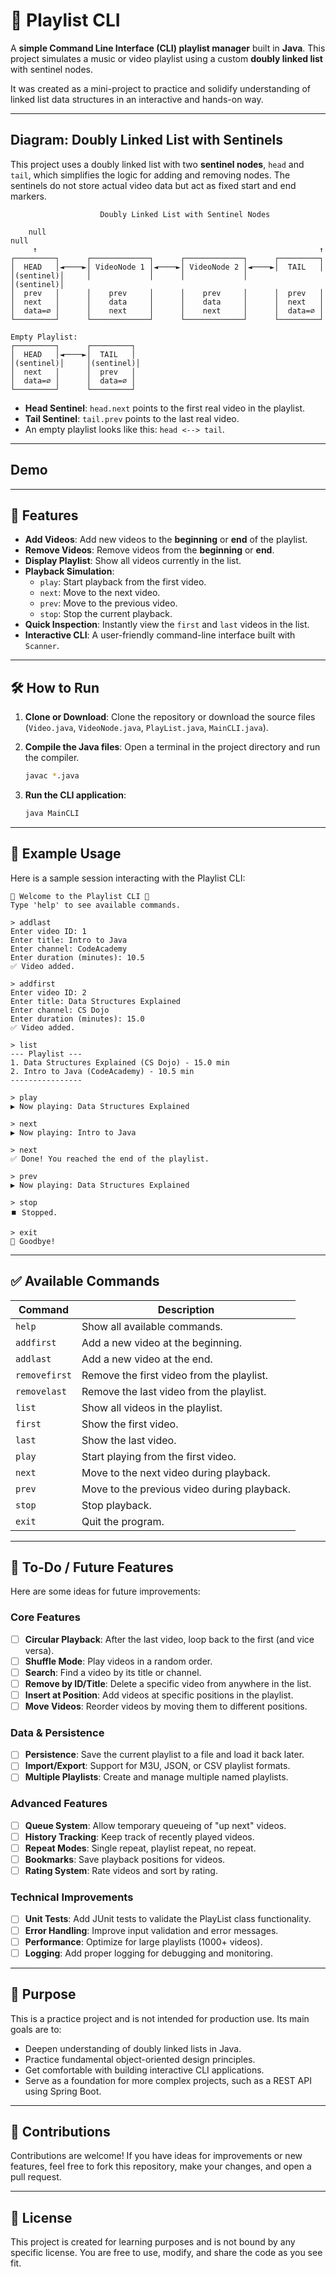 # 🎵 Playlist CLI

A **simple Command Line Interface (CLI) playlist manager** built in **Java**. This project simulates a music or video playlist using a custom **doubly linked list** with sentinel nodes.

It was created as a mini-project to practice and solidify understanding of linked list data structures in an interactive and hands-on way.

---

## Diagram: Doubly Linked List with Sentinels

This project uses a doubly linked list with two **sentinel nodes**, `head` and `tail`, which simplifies the logic for adding and removing nodes. The sentinels do not store actual video data but act as fixed start and end markers.

```
                    Doubly Linked List with Sentinel Nodes
                              
    null                                                            null
     ↑                                                               ↑
┌─────────┐      ┌─────────────┐      ┌─────────────┐      ┌─────────┐
│  HEAD   │◄────►│ VideoNode 1 │◄────►│ VideoNode 2 │◄────►│  TAIL   │
│(sentinel)│     │             │      │             │      │(sentinel)│
│  prev   │      │    prev     │      │    prev     │      │  prev   │
│  next   │      │    data     │      │    data     │      │  next   │
│  data=∅ │      │    next     │      │    next     │      │  data=∅ │
└─────────┘      └─────────────┘      └─────────────┘      └─────────┘

Empty Playlist:
┌─────────┐      ┌─────────┐
│  HEAD   │◄────►│  TAIL   │
│(sentinel)│     │(sentinel)│
│  next   │      │  prev   │
│  data=∅ │      │  data=∅ │
└─────────┘      └─────────┘
```

- **Head Sentinel**: `head.next` points to the first real video in the playlist.
- **Tail Sentinel**: `tail.prev` points to the last real video.
- An empty playlist looks like this: `head <--> tail`.

---
## Demo

---

## 🚀 Features

- **Add Videos**: Add new videos to the **beginning** or **end** of the playlist.
- **Remove Videos**: Remove videos from the **beginning** or **end**.
- **Display Playlist**: Show all videos currently in the list.
- **Playback Simulation**:
  - `play`: Start playback from the first video.
  - `next`: Move to the next video.
  - `prev`: Move to the previous video.
  - `stop`: Stop the current playback.
- **Quick Inspection**: Instantly view the `first` and `last` videos in the list.
- **Interactive CLI**: A user-friendly command-line interface built with `Scanner`.

---

## 🛠️ How to Run

1. **Clone or Download**: Clone the repository or download the source files (`Video.java`, `VideoNode.java`, `PlayList.java`, `MainCLI.java`).

2. **Compile the Java files**: Open a terminal in the project directory and run the compiler.
   ```bash
   javac *.java
   ```

3. **Run the CLI application**:
   ```bash
   java MainCLI
   ```

---

## 📖 Example Usage

Here is a sample session interacting with the Playlist CLI:

```text
🎵 Welcome to the Playlist CLI 🎵
Type 'help' to see available commands.

> addlast
Enter video ID: 1
Enter title: Intro to Java
Enter channel: CodeAcademy
Enter duration (minutes): 10.5
✅ Video added.

> addfirst
Enter video ID: 2
Enter title: Data Structures Explained
Enter channel: CS Dojo
Enter duration (minutes): 15.0
✅ Video added.

> list
--- Playlist ---
1. Data Structures Explained (CS Dojo) - 15.0 min
2. Intro to Java (CodeAcademy) - 10.5 min
----------------

> play
▶️ Now playing: Data Structures Explained

> next
▶️ Now playing: Intro to Java

> next
✅ Done! You reached the end of the playlist.

> prev
▶️ Now playing: Data Structures Explained

> stop
⏹️ Stopped.

> exit
👋 Goodbye!
```

---

## ✅ Available Commands

| Command | Description |
|---------|-------------|
| `help` | Show all available commands. |
| `addfirst` | Add a new video at the beginning. |
| `addlast` | Add a new video at the end. |
| `removefirst` | Remove the first video from the playlist. |
| `removelast` | Remove the last video from the playlist. |
| `list` | Show all videos in the playlist. |
| `first` | Show the first video. |
| `last` | Show the last video. |
| `play` | Start playing from the first video. |
| `next` | Move to the next video during playback. |
| `prev` | Move to the previous video during playback. |
| `stop` | Stop playback. |
| `exit` | Quit the program. |

---

## 📝 To-Do / Future Features

Here are some ideas for future improvements:

### Core Features
- [ ] **Circular Playback**: After the last video, loop back to the first (and vice versa).
- [ ] **Shuffle Mode**: Play videos in a random order.
- [ ] **Search**: Find a video by its title or channel.
- [ ] **Remove by ID/Title**: Delete a specific video from anywhere in the list.
- [ ] **Insert at Position**: Add videos at specific positions in the playlist.
- [ ] **Move Videos**: Reorder videos by moving them to different positions.

### Data & Persistence
- [ ] **Persistence**: Save the current playlist to a file and load it back later.
- [ ] **Import/Export**: Support for M3U, JSON, or CSV playlist formats.
- [ ] **Multiple Playlists**: Create and manage multiple named playlists.

### Advanced Features
- [ ] **Queue System**: Allow temporary queueing of "up next" videos.
- [ ] **History Tracking**: Keep track of recently played videos.
- [ ] **Repeat Modes**: Single repeat, playlist repeat, no repeat.
- [ ] **Bookmarks**: Save playback positions for videos.
- [ ] **Rating System**: Rate videos and sort by rating.

### Technical Improvements
- [ ] **Unit Tests**: Add JUnit tests to validate the PlayList class functionality.
- [ ] **Error Handling**: Improve input validation and error messages.
- [ ] **Performance**: Optimize for large playlists (1000+ videos).
- [ ] **Logging**: Add proper logging for debugging and monitoring.

---

## 🎯 Purpose

This is a practice project and is not intended for production use. Its main goals are to:

- Deepen understanding of doubly linked lists in Java.
- Practice fundamental object-oriented design principles.
- Get comfortable with building interactive CLI applications.
- Serve as a foundation for more complex projects, such as a REST API using Spring Boot.

---

## 🤝 Contributions

Contributions are welcome! If you have ideas for improvements or new features, feel free to fork this repository, make your changes, and open a pull request.

---

## 📜 License

This project is created for learning purposes and is not bound by any specific license. You are free to use, modify, and share the code as you see fit.
